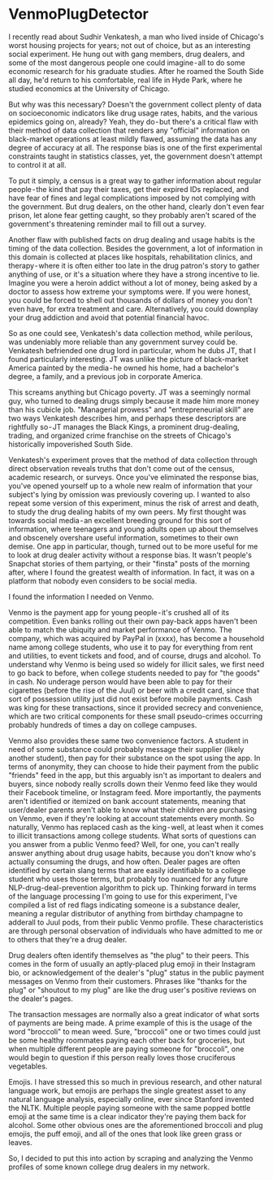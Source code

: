# VenmoPlugDetector
I recently read about Sudhir Venkatesh, a man who lived inside of Chicago's worst housing projects for years; not out of choice, but as an interesting social experiment. He hung out with gang members, drug dealers, and some of the most dangerous people one could imagine - all to do some economic research for his graduate studies. After he roamed the South Side all day, he'd return to his comfortable, real life in Hyde Park, where he studied economics at the University of Chicago.

But why was this necessary? Doesn't the government collect plenty of data on socioeconomic indicators like drug usage rates, habits, and the various epidemics going on, already? Yeah, they do - but there's a critical flaw with their method of data collection that renders any "official" information on black-market operations at least mildly flawed, assuming the data has any degree of accuracy at all. The response bias is one of the first experimental constraints taught in statistics classes, yet, the government doesn't attempt to control it at all.

To put it simply, a census is a great way to gather information about regular people - the kind that pay their taxes, get their expired IDs replaced, and have fear of fines and legal complications imposed by not complying with the government. But drug dealers, on the other hand, clearly don't even fear prison, let alone fear getting caught, so they probably aren't scared of the government's threatening reminder mail to fill out a survey.

Another flaw with published facts on drug dealing and usage habits is the timing of the data collection. Besides the government, a lot of information in this domain is collected at places like hospitals, rehabilitation clinics, and therapy - where it is often either too late in the drug patron's story to gather anything of use, or it's a situation where they have a strong incentive to lie. Imagine you were a heroin addict without a lot of money, being asked by a doctor to assess how extreme your symptoms were. If you were honest, you could be forced to shell out thousands of dollars of money you don't even have, for extra treatment and care. Alternatively, you could downplay your drug addiction and avoid that potential financial havoc.

So as one could see, Venkatesh's data collection method, while perilous, was undeniably more reliable than any government survey could be. Venkatesh befriended one drug lord in particular, whom he dubs JT, that I found particularly interesting. JT was unlike the picture of black-market America painted by the media - he owned his home, had a bachelor's degree, a family, and a previous job in corporate America. 

This screams anything but Chicago poverty. JT was a seemingly normal guy, who turned to dealing drugs simply because it made him more money than his cubicle job. "Managerial prowess" and "entrepreneurial skill" are two ways Venkatesh describes him, and perhaps these descriptors are rightfully so - JT manages the Black Kings, a prominent drug-dealing, trading, and organized crime franchise on the streets of Chicago's historically impoverished South Side.

Venkatesh's experiment proves that the method of data collection through direct observation reveals truths that don't come out of the census, academic research, or surveys. Once you've eliminated the response bias, you've opened yourself up to a whole new realm of information that your subject's lying by omission was previously covering up. I wanted to also repeat some version of this experiment, minus the risk of arrest and death, to study the drug dealing habits of my own peers. My first thought was towards social media - an excellent breeding ground for this sort of information, where teenagers and young adults open up about themselves and obscenely overshare useful information, sometimes to their own demise. One app in particular, though, turned out to be more useful for me to look at drug dealer activity without a response bias. It wasn't people's Snapchat stories of them partying, or their "finsta" posts of the morning after, where I found the greatest wealth of information. In fact, it was on a platform that nobody even considers to be social media.

I found the information I needed on Venmo.

Venmo is the payment app for young people - it's crushed all of its competition. Even banks rolling out their own pay-back apps haven't been able to match the ubiquity and market performance of Venmo. The company, which was acquired by PayPal in (xxxx), has become a household name among college students, who use it to pay for everything from rent and utilities, to event tickets and food, and of course, drugs and alcohol. To understand why Venmo is being used so widely for illicit sales, we first need to go back to before, when college students needed to pay for "the goods" in cash. No underage person would have been able to pay for their cigarettes (before the rise of the Juul) or beer with a credit card, since that sort of possession utility just did not exist before mobile payments. Cash was king for these transactions, since it provided secrecy and convenience, which are two critical components for these small pseudo-crimes occurring probably hundreds of times a day on college campuses.

Venmo also provides these same two convenience factors. A student in need of some substance could probably message their supplier (likely another student), then pay for their substance on the spot using the app. In terms of anonymity, they can choose to hide their payment from the public "friends" feed in the app, but this arguably isn't as important to dealers and buyers, since nobody really scrolls down their Venmo feed like they would their Facebook timeline, or Instagram feed. More importantly, the payments aren't identified or itemized on bank account statements, meaning that user/dealer parents aren't able to know what their children are purchasing on Venmo, even if they're looking at account statements every month. So naturally, Venmo has replaced cash as the king - well, at least when it comes to illicit transactions among college students.
What sorts of questions can you answer from a public Venmo feed? Well, for one, you can't really answer anything about drug usage habits, because you don't know who's actually consuming the drugs, and how often. Dealer pages are often identified by certain slang terms that are easily identifiable to a college student who uses those terms, but probably too nuanced for any future NLP-drug-deal-prevention algorithm to pick up. Thinking forward in terms of the language processing I'm going to use for this experiment, I've compiled a list of red flags indicating someone is a substance dealer, meaning a regular distributor of anything from birthday champagne to adderall to Juul pods, from their public Venmo profile. These characteristics are through personal observation of individuals who have admitted to me or to others that they're a drug dealer.

Drug dealers often identify themselves as "the plug" to their peers. This comes in the form of usually an aptly-placed plug emoji in their Instagram bio, or acknowledgement of the dealer's "plug" status in the public payment messages on Venmo from their customers. Phrases like "thanks for the plug" or "shoutout to my plug" are like the drug user's positive reviews on the dealer's pages.

The transaction messages are normally also a great indicator of what sorts of payments are being made. A prime example of this is the usage of the word "broccoli" to mean weed. Sure, "broccoli" one or two times could just be some healthy roommates paying each other back for groceries, but when multiple different people are paying someone for "broccoli", one would begin to question if this person really loves those cruciferous vegetables.

Emojis. I have stressed this so much in previous research, and other natural language work, but emojis are perhaps the single greatest asset to any natural language analysis, especially online, ever since Stanford invented the NLTK. Multiple people paying someone with the same popped bottle emoji at the same time is a clear indicator they're paying them back for alcohol. Some other obvious ones are the aforementioned broccoli and plug emojis, the puff emoji, and all of the ones that look like green grass or leaves.

So, I decided to put this into action by scraping and analyzing the Venmo profiles of some known college drug dealers in my network.
